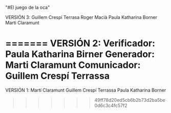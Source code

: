 "#El juego de la oca" 

VERSIÓN 3:
Guillem Crespí Terrasa
Roger Macià
Paula Katharina Borner
Marti Claramunt

=======
VERSIÓN 2:
Verificador: Paula Katharina Birner
Generador: Marti Claramunt
Comunicador: Guillem Crespí Terrassa
=======
VERSIÓN 1:
Martí Claramunt
Guillem Crespí Terrassa
Paula Katharina Borner
>>>>>>> 49ff78d20ed5cb6b2b73d2ba5be0d6c3c4fc57f2


